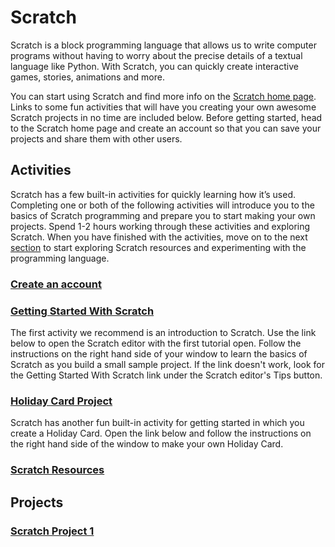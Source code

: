 Scratch
=======
Scratch is a block programming language that allows us to write computer programs without having to worry about the precise details of a textual language like Python. With Scratch, you can quickly create interactive games, stories, animations and more.

You can start using Scratch and find more info on the [Scratch home page](http://http://scratch.mit.edu/). Links to some fun activities that will have you creating your own awesome Scratch projects in no time are included below. Before getting started, head to the Scratch home page and create an account so that you can save your projects and share them with other users.

## Activities
Scratch has a few built-in activities for quickly learning how it’s used. Completing one or both of the following activities will introduce you to the basics of Scratch programming and prepare you to start making your own projects. Spend 1-2 hours working through these activities and exploring Scratch. When you have finished with the activities, move on to the next [section](#Projects) to start exploring Scratch resources and experimenting with the programming language.

### [Create an account](CreateAnAccount.md)


### [Getting Started With Scratch](GettingStartedWithScratch.md)
The first activity we recommend is an introduction to Scratch. Use the link below to open the Scratch editor with the first tutorial open. Follow the instructions on the right hand side of your window to learn the basics of Scratch as you build a small sample project. If the link doesn't work, look for the Getting Started With Scratch link under the Scratch editor's Tips button.
   

### [Holiday Card Project](HolidayCard.md) 
Scratch has another fun built-in activity for getting started in which you create a Holiday Card. Open the link below and follow the instructions on the right hand side of the window to make your own Holiday Card.
  

### [Scratch Resources](ScratchResources.md)   

## Projects
### [Scratch Project 1](ScratchProject1.md)
